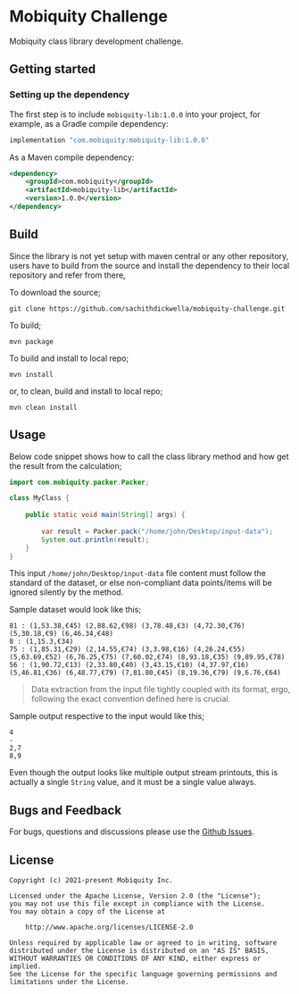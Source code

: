 # Mobiquity Challenge

Mobiquity class library development challenge.

## Getting started

### Setting up the dependency
The first step is to include `mobiquity-lib:1.0.0` into your project, for example, as a Gradle compile dependency:
```groovy
implementation "com.mobiquity:mobiquity-lib:1.0.0"
```

As a Maven compile dependency:
```xml
<dependency>
    <groupId>com.mobiquity</groupId>
    <artifactId>mobiquity-lib</artifactId>
    <version>1.0.0</version>
</dependency>
```

## Build
Since the library is not yet setup with maven central or any other repository, users have to build from the source and 
install the dependency to their local repository and refer from there, 

To download the source;
```shell
git clone https://github.com/sachithdickwella/mobiquity-challenge.git
```

To build;
```shell
mvn package
```

To build and install to local repo;
```shell
mvn install
```

or, to clean, build and install to local repo;
```shell
mvn clean install
```

## Usage

Below code snippet shows how to call the class library method and how get the result from the calculation;
```java
import com.mobiquity.packer.Packer;

class MyClass {
    
    public static void main(String[] args) {
        
        var result = Packer.pack("/home/john/Desktop/input-data");
        System.out.println(result);
    } 
}
```
This input `/home/john/Desktop/input-data` file content must follow the standard of the dataset, or else non-compliant 
data points/items will be ignored silently by the method.

Sample dataset would look like this;
```text
81 : (1,53.38,€45) (2,88.62,€98) (3,78.48,€3) (4,72.30,€76) (5,30.18,€9) (6,46.34,€48)
8 : (1,15.3,€34)
75 : (1,85.31,€29) (2,14.55,€74) (3,3.98,€16) (4,26.24,€55) (5,63.69,€52) (6,76.25,€75) (7,60.02,€74) (8,93.18,€35) (9,89.95,€78)
56 : (1,90.72,€13) (2,33.80,€40) (3,43.15,€10) (4,37.97,€16) (5,46.81,€36) (6,48.77,€79) (7,81.80,€45) (8,19.36,€79) (9,6.76,€64)
```

> Data extraction from the input file tightly coupled with its format, ergo, following the exact convention defined here 
> is crucial.

Sample output respective to the input would like this;
```text
4
-
2,7
8,9
```

Even though the output looks like multiple output stream printouts, this is actually a single `String` value, and it must 
be a single value always.

## Bugs and Feedback
For bugs, questions and discussions please use the [Github Issues](https://github.com/sachithdickwella/mobiquity-challenge/issues).

## License
```text
Copyright (c) 2021-present Mobiquity Inc.

Licensed under the Apache License, Version 2.0 (the "License");
you may not use this file except in compliance with the License.
You may obtain a copy of the License at

    http://www.apache.org/licenses/LICENSE-2.0

Unless required by applicable law or agreed to in writing, software
distributed under the License is distributed on an "AS IS" BASIS,
WITHOUT WARRANTIES OR CONDITIONS OF ANY KIND, either express or implied.
See the License for the specific language governing permissions and
limitations under the License.
```